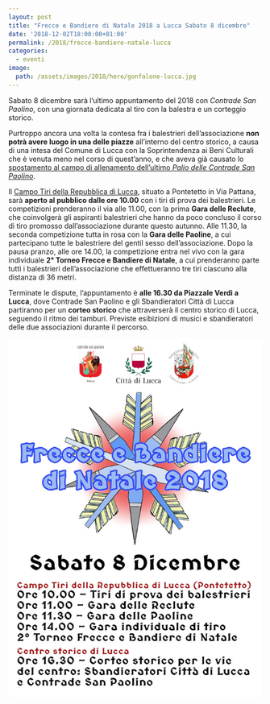 ```yaml
---
layout: post
title: "Frecce e Bandiere di Natale 2018 a Lucca Sabato 8 dicembre"
date: '2018-12-02T18:00:00+01:00'
permalink: /2018/frecce-bandiere-natale-lucca
categories:
  - eventi
image:
  path: /assets/images/2018/hero/gonfalone-lucca.jpg
---
```


Sabato 8 dicembre sarà l’ultimo appuntamento del 2018 con *Contrade San Paolino*, con una giornata dedicata al tiro con la balestra e un corteggio storico.

<!-- more -->

Purtroppo ancora una volta la contesa fra i balestrieri dell’associazione **non potrà avere luogo in una delle piazze** all’interno del centro storico, a causa di una intesa del Comune di Lucca con la Soprintendenza ai Beni Culturali che è venuta meno nel corso di quest’anno, e che aveva già causato lo [spostamento al campo di allenamento dell’ultimo *Palio delle Contrade San Paolino*](/2018/programma-palio-contrade-san-paolino).

Il [Campo Tiri della Repubblica di Lucca](https://goo.gl/maps/A2X6cugTie82), situato a Pontetetto in Via Pattana, sarà **aperto al pubblico dalle ore 10.00** con i tiri di prova dei balestrieri. Le competizioni prenderanno il via alle 11.00, con la prima **Gara delle Reclute**, che coinvolgerà gli aspiranti balestrieri che hanno da poco concluso il corso di tiro promosso dall’associazione durante questo autunno. Alle 11.30, la seconda competizione tutta in rosa con la **Gara delle Paoline**, a cui partecipano tutte le balestriere del gentil sesso dell’associazione. Dopo la pausa pranzo, alle ore 14.00, la competizione entra nel vivo con la gara individuale **2° Torneo Frecce e Bandiere di Natale**, a cui prenderanno parte tutti i balestrieri dell’associazione che effettueranno tre tiri ciascuno alla distanza di 36 metri.

Terminate le dispute, l’appuntamento è **alle 16.30 da Piazzale Verdi a Lucca**, dove Contrade San Paolino e gli Sbandieratori Città di Lucca partiranno per un **corteo storico** che attraverserà il centro storico di Lucca, seguendo il ritmo dei tamburi. Previste esibizioni di musici e sbandieratori delle due associazioni durante il percorso.

![Locandina con programma della manifestazione](/assets/images/2018/programma-frecce-bandiere-natale-2018.jpg)